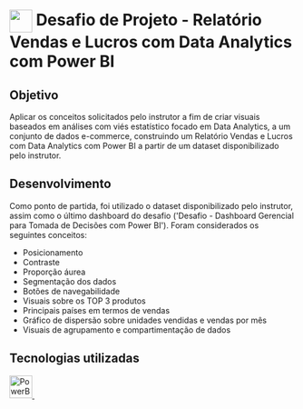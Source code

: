 <h1>
    <a href="https://www.dio.me/">
     <img align="center" width="40px" src="https://hermes.digitalinnovation.one/assets/diome/logo-minimized.png"></a>
    <span> Desafio de Projeto - Relatório Vendas e Lucros com Data Analytics com Power BI
</span>
</h1>


## Objetivo
Aplicar os conceitos solicitados pelo instrutor a fim de criar visuais baseados em análises com viés estatístico focado em Data Analytics, a um conjunto de dados e-commerce, construindo um Relatório Vendas e Lucros com Data Analytics com Power BI a partir de um dataset disponibilizado pelo instrutor.

## Desenvolvimento
Como ponto de partida, foi utilizado o dataset disponibilizado pelo instrutor, assim como o último dashboard do desafio ('Desafio - Dashboard Gerencial para Tomada de Decisões com Power BI'). 
Foram considerados os seguintes conceitos:

* Posicionamento
* Contraste
* Proporção áurea
* Segmentação dos dados
* Botões de navegabilidade
* Visuais sobre os TOP 3 produtos
* Principais países em termos de vendas
* Gráfico de dispersão sobre unidades vendidas e vendas por mês
* Visuais de agrupamento e compartimentação de dados

<!--## Resultado
Para visualizar o relatório completo, clique aqui:
[Relatório Final] (https://github.com/cgaamorim/bootcamp-data-analytics-power-bi/blob/dc6c3e0787479da5baa36615c223c0b5226f9169/Desafio%20-%20Dashboard%20Gerencial%20para%20Tomada%20de%20Decis%C3%B5es%20com%20Power%20BI/Desafio%20-%20Dasboard%20Gerencial%20para%20Tomada%20de%20Decis%C3%B5es%20com%20Power%20BI.pdf)
-->

## Tecnologias utilizadas
<p align="left"> 
 <a href="https://www.microsoft.com/pt-br/power-platform/products/power-bi" target="_blank" rel="noreferrer"> 
  <img src="https://upload.wikimedia.org/wikipedia/commons/thumb/c/cf/New_Power_BI_Logo.svg/600px-New_Power_BI_Logo.svg.png?20210102182532" alt="PowerBI" width="40" height="40"/> </a> &nbsp;
